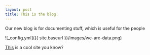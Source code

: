 ```yaml
---
layout: post
title: This is the blog.
---
```


Our new blog is for documenting stuff, which is useful for the people

![_config.yml]({{ site.baseurl }}/images/we-are-data.png)

[This](http://wearedata.watchdogs.com/) is a cool site you know?

<!-- The easiest way to make your first post is to edit this one. Go into /_posts/ and update the Hello World markdown file. For more instructions head over to the [Jekyll Now repository](https://github.com/barryclark/jekyll-now) on GitHub. -->